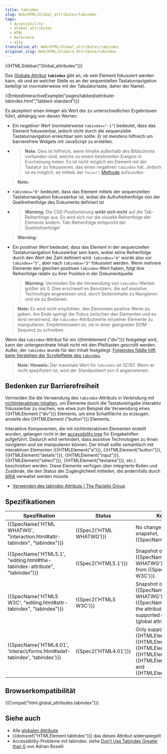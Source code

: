 ```yaml
---
title: tabindex
slug: Web/HTML/Global_attributes/tabindex
tags:
  - Accessibility
  - Global attributes
  - HTML
  - Reference
  - a11y
translation_of: Web/HTML/Global_attributes/tabindex
original_slug: Web/HTML/Globale_Attribute/tabindex
---
```

{{HTMLSidebar("Global_attributes")}}

Das [Globale Attribut](/de/docs/Web/HTML/Global_attributes) **`tabindex`** gibt an, ob sein Element fokussiert werden kann, ob und an welcher Stelle es an der sequentiellen Tastaturnavigation beteiligt ist (normalerweise mit der Tabulatortaste, daher der Name).

{{EmbedInteractiveExample("pages/tabbed/attribute-tabindex.html","tabbed-standard")}}

Es akzeptiert einen Integer als Wert der zu unterschiedlichen Ergebnissen führt, abhängig von diesen Werten:

- Ein _negativer Wert_ (normalerweise `tabindex="-1"`) bedeutet, dass das Element fokussierbar, jedoch nicht durch die sequenzielle Tastaturnavigation erreichbar sein sollte. Er ist meistens hilfreich um barrierefreie Widgets mit JavaScript zu erstellen.
- > **Note:** Dies ist hilfreich, wenn Inhalte außerhalb des Bildschirms vorhanden sind, welche zu einem bestimmten Ereignis in Erscheinung treten. Es ist nicht möglich ein Element mit der Tastatur zu fokussieren, das einen negativen `tabindex` hat. Jedoch ist es möglich, es mittels der `focus()` [Methode](/de/docs/Web/API/HTMLElement/focus) aufzurufen.

> **Note:**

- `tabindex="0"` bedeutet, dass das Element mittels der sequenziellen Tastaturnavigation fokussierbar ist, wobei die Aufrufreihenfolge von der Quellreihenfolge des Dokuments definiert ist
- > **Warning:** Die CSS-Positionierung **wirkt sich nicht** auf die Tab-Reihenfolge aus. Es wird sich nur die visuelle Reihenfolge der Elemente ändern. Tab-Reihenfolge entspricht der Quellreihenfolge!

> **Warning:**

- Ein _positiver Wert_ bedeutet, dass das Element in der sequenziellen Tastaturnavigation fokussierbar sein kann, wobei seine Reihenfolge durch den Wert der Zahl definiert wird. `tabindex="4"` würde also vor `tabindex="5"`, aber nach `tabindex="3"` fokussiert werden. Wenn mehrere Elemente den gleichen positiven `tabindex`-Wert haben, folgt ihre Reihenfolge relativ zu ihrer Position in der Dokumentquelle.

  > **Warning:** Vermeiden Sie die Verwendung von `tabindex`-Werten größer als 0. Dies erschwert es Benutzern, die auf assistive Technologie angewiesen sind, durch Seiteninhalte zu Navigieren und sie zu Bedienen.

> **Note:** Es wird nicht empfohlen, den Elementen positive Werte zu geben. Am Ende springt der Fokus zwischen den Elementen und es wird verwirrend, die `tabindex`-Attributwerte einzelner Elemente zu manipulieren. Empfehlenswert ist, sie in einer geeigneten DOM-Sequenz zu schreiben.

Wenn das `tabindex`-Attribut für ein {{htmlelement ("div")}} festgelegt wird, kann der untergeordnete Inhalt nicht mit den Pfeiltasten gescrollt werden. Außer, der `tabindex` wurde für den Inhalt festgelegt. [Folgendes fiddle hilft beim Verstehen der Scrolleffekte des `tabindex`](https://jsfiddle.net/jainakshay/0b2q4Lgv/).

> **Note:** **Hinweis:** Der maximale Wert für `tabindex` ist 32767. Wenn er nicht spezifiziert ist, wird der Standardwert von 0 angenommen.

## Bedenken zur Barrierefreiheit

Vermeiden Sie die Verwendung des `tabindex`-Attributs in Verbindung mit [nichtinteraktiven Inhalten](/de/docs/Web/Guide/HTML/Content_categories#Interactive_content), um Elemente durch die Tastatureingabe interaktiv fokussierbar zu machen, wie etwa zum Beispiel die Verwendung eines {{HTMLElement ("div")}} Elements, um eine Schaltfläche zu erzeugen, anstelle des {{HTMLElement ("button")}} Elements.

Interaktive Komponenten, die mit nichtinteraktiven Elementen erstellt wurden, gelangen nicht in der [accessibility tree](/de/docs/Learn/Accessibility/What_is_accessibility#Accessibility_APIs) für Eingabehilfen aufgeführt. Dadurch wird verhindert, dass assistive Technologien zu ihnen navigieren und sie manipulieren können. Der Inhalt sollte semantisch mit interaktiven Elementen ({{HTMLElement("a")}}, {{HTMLElement("button")}}, {{HTMLElement("details")}}, {{HTMLElement("input")}}, {{HTMLElement("select")}}, {{HTMLElement("textarea")}}, etc.) beschrieben werden. Diese Elemente verfügen über integrierte Rollen und Zustände, die den Status der Zugänglichkeit mitteilen, die andernfalls durch [ARIA](/de/docs/Web/Accessibility/ARIA) verwaltet werden müsste.

- [Verwenden des tabindex Attributs | The Paciello Group](https://developer.paciellogroup.com/blog/2014/08/using-the-tabindex-attribute/)

## Spezifikationen

| Spezifikation                                                                                        | Status                           | Kommentar                                                                                                                                                                                                                         |
| ---------------------------------------------------------------------------------------------------- | -------------------------------- | --------------------------------------------------------------------------------------------------------------------------------------------------------------------------------------------------------------------------------- |
| {{SpecName('HTML WHATWG', "interaction.html#attr-tabindex", "tabindex")}}     | {{Spec2('HTML WHATWG')}} | No change from latest snapshot, {{SpecName('HTML5.1')}}.                                                                                                                                                                 |
| {{SpecName('HTML5.1', "editing.html#the-tabindex-attribute", "tabindex")}} | {{Spec2('HTML5.1')}}     | Snapshot of {{SpecName('HTML WHATWG')}}, no change from {{SpecName('HTML5 W3C')}}.                                                                                                                                |
| {{SpecName('HTML5 W3C', "editing.html#attr-tabindex", "tabindex")}}             | {{Spec2('HTML5 W3C')}}     | Snapshot of {{SpecName('HTML WHATWG')}}. From {{SpecName("HTML4.01")}}, the attribute is now supported on all elements (global attributes).                                                                      |
| {{SpecName('HTML4.01', 'interact/forms.html#adef-tabindex', 'tabindex')}}     | {{Spec2('HTML4.01')}}     | Only supported on {{HTMLElement("a")}}, {{HTMLElement("area")}}, {{HTMLElement("button")}}, {{HTMLElement("object")}}, {{HTMLElement("select")}}, and {{HTMLElement("textarea")}}. |

## Browserkompatibilität

{{Compat("html.global_attributes.tabindex")}}

## Siehe auch

- Alle [globalen Attribute](/de/docs/Web/HTML/Global_attributes)
- {{domxref("HTMLElement.tabIndex")}} das dieses Attribut widerspiegelt
- Accessibility-Probleme mit tabindex: siehe [Don’t Use Tabindex Greater than 0](http://adrianroselli.com/2014/11/dont-use-tabindex-greater-than-0.html) von Adrian Roselli
